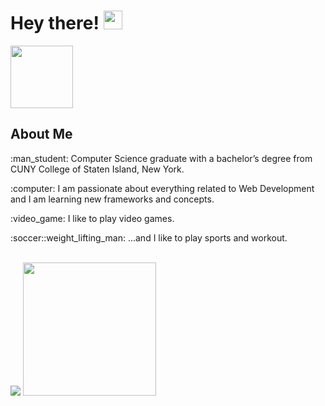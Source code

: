 # Hey there! <img src="https://raw.githubusercontent.com/MartinHeinz/MartinHeinz/master/wave.gif" width="30" />
<a href="https://www.linkedin.com/in/bolaghaly/" target="_blank"> <img src="https://img.shields.io/badge/-BolaGhaly-blue?style=flat-square&logo=Linkedin&logoColor=white&link=https://www.linkedin.com/in/bolaghaly/" width="100"/> </a>
  
<h2>About Me</h2>
<p>:man_student: Computer Science graduate with a bachelor’s degree from CUNY College of Staten Island, New York.</p>
<p>:computer: I am passionate about everything related to Web Development and I am learning new frameworks and concepts.</p>
<p>:video_game: I like to play video games.</p>
<p>:soccer::weight_lifting_man: ...and I like to play sports and workout.</p>
<br/>

<div>
<img src="https://github-readme-stats.vercel.app/api?username=BolaGhaly&show_icons=true&theme=github_dark&border_radius=5&title_color=e4e4e4&text_color=cbcbcb&line_height=28&card_width=350&hide_rank=true&hide_border=true" />
<img src="https://github-readme-stats.vercel.app/api/top-langs/?username=BolaGhaly&langs_count=10&layout=compact&theme=github_dark&title_color=e4e4e4&text_color=cbcbcb&border_radius=5&hide=C&hide_border=true" height=213/>
</div>

